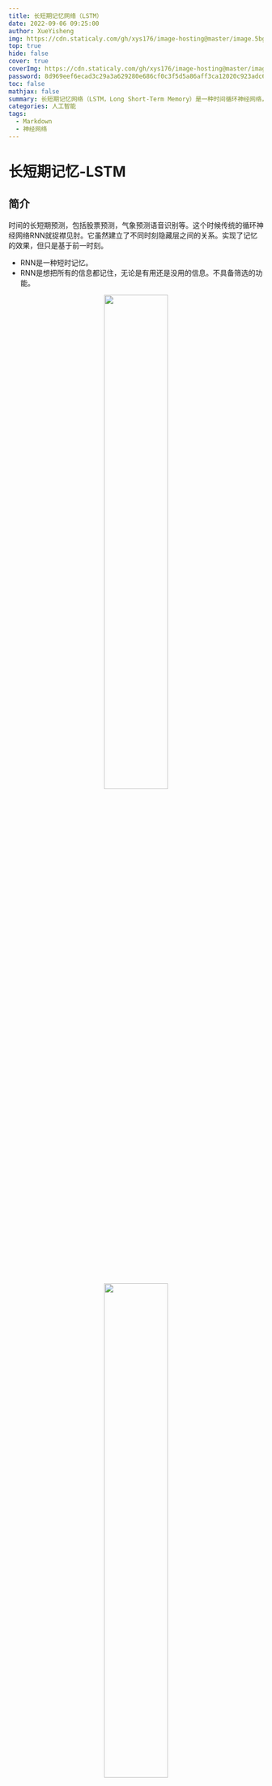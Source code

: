 ```yaml
---
title: 长短期记忆网络（LSTM）
date: 2022-09-06 09:25:00
author: XueYisheng
img: https://cdn.staticaly.com/gh/xys176/image-hosting@master/image.5bgoyw79ji80.webp
top: true
hide: false
cover: true
coverImg: https://cdn.staticaly.com/gh/xys176/image-hosting@master/image.5bgoyw79ji80.webp
password: 8d969eef6ecad3c29a3a629280e686cf0c3f5d5a86aff3ca12020c923adc6c92
toc: false
mathjax: false
summary: 长短期记忆网络（LSTM，Long Short-Term Memory）是一种时间循环神经网络，是为了解决一般的RNN（循环神经网络）存在的长期依赖问题而专门设计出来的，所有的RNN都具有一种重复神经网络模块的链式形式。
categories: 人工智能
tags:
  - Markdown
  - 神经网络
---
```

# 长短期记忆-LSTM


## 简介
时间的长短期预测，包括股票预测，气象预测语音识别等。这个时候传统的循环神经网络RNN就捉襟见肘。它虽然建立了不同时刻隐藏层之间的关系。实现了记忆的效果，但只是基于前一时刻。
- RNN是一种短时记忆。
- RNN是想把所有的信息都记住，无论是有用还是没用的信息。不具备筛选的功能。
<div align=center>
<img  src="https://cdn.staticaly.com/gh/xys176/image-hosting@master/image-(7).cmtksvb31gg.webp"  width="50%"/>
<img  src="https://cdn.staticaly.com/gh/xys176/image-hosting@master/image-(8).ju9vfra8u80.webp" width="50%"/> 
</div>  

## RNN传统循环神经网络模型  
左边红球是不同时间的输入x,中间蓝色是隐藏状态s，右边绿球是网络输出y。在LSTM中增加新的时间线（粉色），同时增加与隐藏状态的联系。
因此，相比较RNN，在STLM中，计算当前时刻t的隐藏状态时，就需要输入x(t)，前一时刻s（t-1)，还需要包含当前时刻的信息c(t)。这就是相当于一个日记本（记忆细胞），记录当前时刻的信息。
<div align=center>
<img  src="https://cdn.staticaly.com/gh/xys176/image-hosting@master/image-(9).6kiyvgziryo.webp"  width="50%"/>
<img  src="https://cdn.staticaly.com/gh/xys176/image-hosting@master/image-(10).2g03g19mq0w0.webp" width="50%"/> 
</div> 
对右上图转换，s(t)与c(t)之间的联系关系被拆分成如下的f1,f2,与c(t)指向s(t)线，一共三条联系线。 <br>  

- f1被称作遗忘门，起到删除功能。它根据昨天记忆s(t-1)和今天输入x(t)，决定来修改删除之前记录c(t-1)。数学表示如下图。其中sigmoid函数取值0到1之间，矩阵元素向乘，会抹掉为0的项，相当于选择性遗忘部分信息。<br>
- f2被称作选择门，其增加选择功能。其中sigmoid函数对信息进行选择，tanh函数取值-1到1之间，起到对数据整理加归纳.<br>
- 因此，得到c（t）=f1*c(t-1)+f2。这个得到的c(t)不仅会继续向下传递，同时还会来更新当前短期记忆s(t)，即第三条关联线。
<div align=center>
<img  src="https://cdn.staticaly.com/gh/xys176/image-hosting@master/image-(11).5z5rn8f9ejs.webp"  width="30%"/>
<img  src="https://cdn.staticaly.com/gh/xys176/image-hosting@master/image-(13).cb3raezz27k.webp" width="30%"/> 
<img  src="https://cdn.staticaly.com/gh/xys176/image-hosting@master/image-(12).65waw4lqhec0.webp" width="30%"/> 
<img  src="https://cdn.staticaly.com/gh/xys176/image-hosting@master/image-(16).2yk69gynmxa0.webp" width="40%"/> 
<img  src="https://cdn.staticaly.com/gh/xys176/image-hosting@master/image-(14).41bi9k8jv2g0.webp" width="40%"/> 
<img  src="https://cdn.staticaly.com/gh/xys176/image-hosting@master/image-(17).6ejn8w2i9yk0.webp" width="40%"/> 
<img  src="https://cdn.staticaly.com/gh/xys176/image-hosting@master/image-(18).678cphnkm7s0.webp" width="40%"/> 
</div>
经过以上操作，就可得到输出y（t）,同时保持并得到短期记忆链s与长期记忆链c。并且相互更新。  

## 传统LSTM向前传播过程
详细讲解LSTM中具体的细节实现。LSTM的详细传递模型图。
每一个绿色矩形中，都被成为一个记忆细胞。
<div align=center>
<img  src="https://cdn.staticaly.com/gh/xys176/image-hosting@master/image.5bgoyw79ji80.webp" width="80%"/> 
<img  src="https://cdn.staticaly.com/gh/xys176/image-hosting@master/image-(19).1gehkqruadi8.webp" width="30%"/>   
</div>

- σ就是sigmoid函数,也被称作门，取值在0到1之间。
- 下图中的g(t)就是c(t)。
- 得到c(t)之后，h(t)由c(t)向下经过tanh函数门，再与o(t)想乘。o(t)与f(t)相同，都是遗忘门。
- h(t)即使当前输出状态（紫色的可直接输出），也是长时记忆链的当前状态。并持续向下传播。
- y(t)就是输出，对应需要的格式。可灵活多变。
<div align=center>
<img  src="https://cdn.staticaly.com/gh/xys176/image-hosting@master/image-(20).2hkik6yigly0.webp" width="80%"/>   
</div>

## LSTM的变体
### 1. 长时记忆影响
增加前一时刻长时记忆的影响，在遗忘门之前得到前一时刻的长期记忆c(t)。
<div align=center>
<img  src="https://cdn.staticaly.com/gh/xys176/image-hosting@master/image-(21).2dkydrfawlxc.webp" width="80%"/>   
</div>

### 2. 耦合遗忘门和输入门
这种情况下，只有遗忘了旧的信息，才会添加新的信息。“1”减去矩阵中所要遗忘的，矩阵为1的项，减完后为0，进入更新门，此时需要遗忘部分为0，矩阵想乘时，就会丢弃掉这部分数据。（1-f(t))代表更新的结果，再加遗忘门数据。得到长时记忆输出C(T)。
<div align=center>
<img  src="https://cdn.staticaly.com/gh/xys176/image-hosting@master/image-(22).70n8gfo01ww0.webp" width="80%"/>   
</div>

### 3. 组合为更新门且合并长时记忆
整合长时和短期记忆，全部都需要依赖前一时刻的短期记忆。
<div align=center>
<img  src="https://cdn.staticaly.com/gh/xys176/image-hosting@master/image-(19).1gehkqruadi8.webp width="80%"/>   
</div>

---
参考：   
https://www.bilibili.com/video/BV1qM4y1M7Nv?spm_id_from=333.337.search-card.all.click   
https://www.bilibili.com/video/BV1Z34y1k7mc?spm_id_from=333.337.search-card.all.click   
http://colah.github.io/posts/2015-08-Understanding-LSTMs/


___

